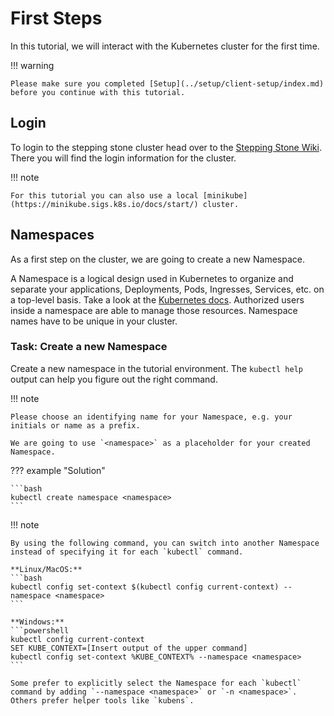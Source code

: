 # First Steps
In this tutorial, we will interact with the Kubernetes cluster for the first time.

!!! warning

    Please make sure you completed [Setup](../setup/client-setup/index.md) before you continue with this tutorial.

## Login
To login to the stepping stone cluster head over to the [Stepping Stone Wiki](https://wiki.golog.ch/wiki/Category:Customer:_Golog_AG).
There you will find the login information for the cluster.

!!! note

    For this tutorial you can also use a local [minikube](https://minikube.sigs.k8s.io/docs/start/) cluster.

## Namespaces
As a first step on the cluster, we are going to create a new Namespace.

A Namespace is a logical design used in Kubernetes to organize and separate your applications, Deployments, Pods, Ingresses, Services, etc. on a top-level basis. 
Take a look at the [Kubernetes docs](https://kubernetes.io/docs/concepts/overview/working-with-objects/namespaces/). 
Authorized users inside a namespace are able to manage those resources. 
Namespace names have to be unique in your cluster.

### Task: Create a new Namespace
Create a new namespace in the tutorial environment. 
The `kubectl help` output can help you figure out the right command.

!!! note
    
    Please choose an identifying name for your Namespace, e.g. your initials or name as a prefix.

    We are going to use `<namespace>` as a placeholder for your created Namespace.

??? example "Solution"

    ```bash
    kubectl create namespace <namespace>
    ```

!!! note

    By using the following command, you can switch into another Namespace instead of specifying it for each `kubectl` command.

    **Linux/MacOS:**
    ```bash
    kubectl config set-context $(kubectl config current-context) --namespace <namespace>
    ```

    **Windows:**
    ```powershell
    kubectl config current-context
    SET KUBE_CONTEXT=[Insert output of the upper command]
    kubectl config set-context %KUBE_CONTEXT% --namespace <namespace>
    ```

    Some prefer to explicitly select the Namespace for each `kubectl` command by adding `--namespace <namespace>` or `-n <namespace>`. 
    Others prefer helper tools like `kubens`.
